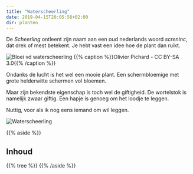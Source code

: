 ```yaml
---
title: "Waterscheerling"
date: 2019-04-15T20:05:58+02:00
dir: planten
---
```


De _Scheerling_ ontleent zijn naam aan een oud nederlands woord _screninc_, dat 
drek of mest betekent. 
Je hebt vast een idee hoe de plant dan ruikt. 

![Bloei vd waterscheerling](/images/wscheerling.jpg)
{{% caption %}}Olivier Pichard - CC BY-SA 3.0{{% /caption %}}
 
Ondanks de lucht is het wel een mooie plant. 
Een schermbloemige met grote helderwitte schermen vol bloemen. 

Maar zijn bekendste eigenschap is toch wel de giftigheid. 
De wortelstok is namelijk zwaar giftig. 
Een hapje is genoeg om het loodje te leggen.

Nuttig, voor als ik nog eens iemand om wil leggen. 

![Waterscheerling](/images/waterscheerling.jpg)

{{% aside %}}
## Inhoud
{{% tree %}}
{{% /aside %}}
